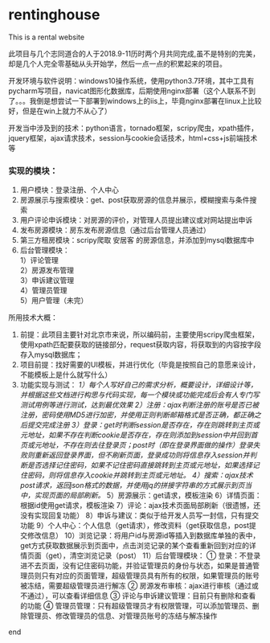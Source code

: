 # rentinghouse
This is a rental website

此项目与几个志同道合的人于2018.9-11历时两个月共同完成,虽不是特别的完美，却是几个人完全零基础从头开始学，然后一点一点的积累起来的项目。

开发环境与软件说明：windows10操作系统，使用python3.7环境，其中工具有pycharm写项目，navicat图形化数据库，后期使用nginx部署（这个人联系不到了。。。我倒是想尝试一下部署到windows上的iis上，毕竟nginx部署在linux上比较好，但是在win上就力不从心了）

开发当中涉及到的技术：python语言，tornado框架，scripy爬虫，xpath插件，jquery框架，ajax请求技术，session与cookie会话技术，html+css+js前端技术等

### 实现的模块：
  1. 用户模块：登录注册、个人中心  
  2. 房源展示与搜索模块：get、post获取房源的信息并展示，模糊搜索与条件搜索  
  3. 用户评论申诉模块：对房源的评价，对管理人员提出建议或对网站提出申诉  
  4. 发布房源模块：房东发布房源信息（通过后台管理人员通过）  
  5. 第三方租房模块：scripy爬取  安居客  的房源信息，并添加到mysql数据库中  
  6. 后台管理模块：  
      1）评论管理  
      2）房源发布管理  
      3）申诉建议管理  
      4）管理员管理  
      5）用户管理（未完）  
  
所用技术大概：
  1. 前提：此项目主要针对北京市来说，所以编码前，主要使用scripy爬虫框架，使用xpath匹配要获取的链接部分，request获取内容，将获取到的内容按字段存入mysql数据库；
  2. 项目前提：找好需要的UI模板，并进行优化（毕竟是按照自己的意愿来设计，不能模板上是什么就写什么）
  3. 功能实现与测试：
    *1）每个人写好自己的需求分析，概要设计，详细设计等，并根据这些文档进行构思与代码实现，每一个模块或功能完成后会有人专门写测试用例等进行测试，达到最优效果*
    *2）注册：ajax判断注册的账号是否已被注册，密码使用MD5进行加密，并使用正则判断邮箱格式是否正确，都正确之后提交完成注册*
    *3）登录：get时判断session是否存在，存在则跳转到主页或元地址，如果不存在判断cookie是否存在，存在则添加到session中并回到首页或元地址，不存在则去往登录页；post时（即在登录界面做的操作）登录失败则重新返回登录界面，但不刷新页面，登录成功则将信息存入session并判断是否选择记住密码，如果不记住密码直接跳转到主页或元地址，如果选择记住密码，则将信息存入cookie并跳转到主页或元地址。*
    *4）搜索：ajax技术post请求，返回json格式的数据，并使用jq的拼接字符串的方式展示到页当中，实现页面的局部刷新。*
    5）房源展示：get请求，模板渲染
    6）详情页面：根据id使用get请求，模板渲染
    7）评论：ajax技术页面局部刷新（很遗憾，还没有实现回复功能）
    8）申诉与建议：类似于给开发人员写一封信，只有提交功能
    9）个人中心：个人信息（get请求），修改资料（get获取信息，post提交修改信息）
    10）浏览记录：将用户id与房源id等插入到数据库单独的表中，get方式获取数据展示到页面中，点击浏览记录的某个查看重新回到对应的详情页面（get），清空浏览记录（post）
    11）后台管理模块： 
      ① 登录：不登录进不去页面，没有记住密码功能，并验证管理员的身份与状态，如果是普通管理员则只有对应的页面管理，超级管理员具有所有的权限，如果管理员的账号被冻结，需要超级管理员进行解冻
      ② 房源发布审核：ajax进行审核（通过或不通过），可以查看详细信息
      ③ 评论与申诉建议管理：目前只有删除和查看的功能
      ④ 管理员管理：只有超级管理员才有权限管理，可以添加管理员、删除管理员、修改管理员的信息、对管理员账号的冻结与解冻操作



end

